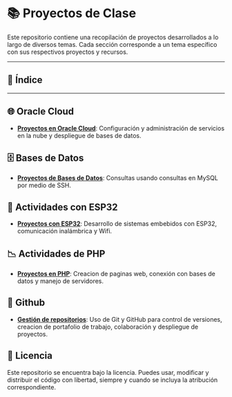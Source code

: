 # 📚 Proyectos de Clase

Este repositorio contiene una recopilación de proyectos desarrollados a lo largo de diversos temas. Cada sección corresponde a un tema específico con sus respectivos proyectos y recursos.

---

## 📌 Índice

---


## 🌐 Oracle Cloud

- **[Proyectos en Oracle Cloud](https://github.com/Akeno075/Proyectos-Clases/tree/main/Oracle%20Cloud)**: Configuración y administración de servicios en la nube y despliegue de bases de datos.

## 🗄️ Bases de Datos

- **[Proyectos de Bases de Datos](https://github.com/Akeno075/Proyectos-Clases/tree/main/Base%20de%20Datos)**: Consultas  usando consultas en MySQL por medio de SSH.

## 🔌 Actividades con ESP32

- **[Proyectos con ESP32](https://github.com/Akeno075/Proyectos-Clases/tree/main/Actividades%20con%20ESP32)**: Desarrollo de sistemas embebidos con ESP32, comunicación inalámbrica y Wifi.

## 📉 Actividades de PHP

- **[Proyectos en PHP](https://github.com/Akeno075/Proyectos-Clases/tree/main/Actividades%20de%20PHP)**: Creacion de paginas web, conexión con bases de datos y manejo de servidores.

## 🔎 Github

- **[Gestión de repositorios](https://github.com/Akeno075)**: Uso de Git y GitHub para control de versiones, creacion de portafolio de trabajo, colaboración y despliegue de proyectos.



## 📜 Licencia

Este repositorio se encuentra bajo la licencia. Puedes usar, modificar y distribuir el código con libertad, siempre y cuando se incluya la atribución correspondiente.
